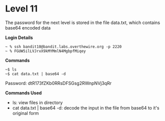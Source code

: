 # Level 11

The password for the next level is stored in the file data.txt, which contains base64 encoded data


**Login Details**
```
~ % ssh bandit10@bandit.labs.overthewire.org -p 2220
~ % FGUW5ilLVJrxX9kMYMmlN4MgbpfMiqey
```

**Commands**
```
~$ ls
~$ cat data.txt | base64 -d
```
Password: dtR173fZKb0RRsDFSGsg2RWnpNVj3qRr

**Commands Used**
- ls: view files in directory
- cat data.txt | base64 -d: decode the input in the file from base64 to it's original form
